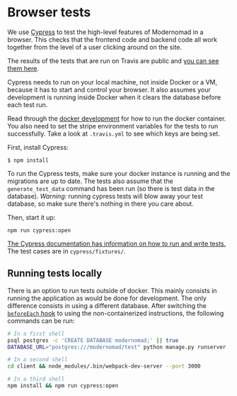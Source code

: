 # Browser tests

We use [Cypress](https://www.cypress.io/) to test the high-level features of Modernomad in a browser. This checks that the frontend code and backend code all work together from the level of a user clicking around on the site.

The results of the tests that are run on Travis are public and [you can see them here](https://dashboard.cypress.io/#/projects/3gfovh/runs).

Cypress needs to run on your local machine, not inside Docker or a VM, because it has to start and control your browser. It also assumes your development is running inside Docker when it clears the database before each test run.

Read through the [docker development][1] for how to run the docker container. You also need to set the stripe environment variables for the tests to run successfully. Take a look at `.travis.yml` to see which keys are being set.

First, install Cypress:

    $ npm install

To run the Cypress tests, make sure your docker instance is running and the migrations are up to date. The tests also assume that the `generate_test_data` command has been run (so there is test data in the database). *Warning:* running cypress tests will blow away your test database, so make sure there's nothing in there you care about.

Then, start it up:

    npm run cypress:open

[The Cypress documentation has information on how to run and write tests.](https://docs.cypress.io/) The test cases are in `cypress/fixtures/`.

## Running tests locally

There is an option to run tests outside of docker. This mainly consists in running the application as would be done for development. The only difference consists in using a different database. After switching the [`beforeEach` hook](../cypress/support/beforeEach.js) to using the non-containerized instructions, the following commands can be run:

```bash
# In a first shell
psql postgres -c 'CREATE DATABASE modernomad;' || true
DATABASE_URL="postgres:///modernomad/test" python manage.py runserver

# In a second shell
cd client && node_modules/.bin/webpack-dev-server --port 3000

# In a third shell
npm install && npm run cypress:open
```

[1]: docker-development-environment.md
